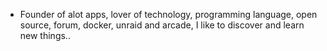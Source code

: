 - Founder of alot apps, lover of technology, programming language, open source, forum, docker, unraid and arcade, I like to discover and learn new things..
  <br>

































































































